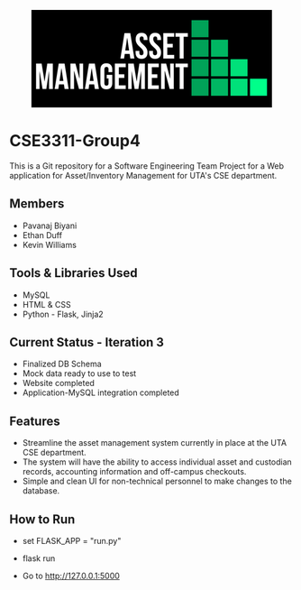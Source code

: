 <p align=center>
 <img src="https://raw.githubusercontent.com/pavanaj/CSE3311-Group4/master/AMA logo.png"/>
</p>

# CSE3311-Group4
This is a Git repository for a Software Engineering Team Project for a Web application for Asset/Inventory Management for UTA's CSE department. 

## Members
* Pavanaj Biyani 
* Ethan Duff
* Kevin Williams

## Tools & Libraries Used
* MySQL
* HTML & CSS
* Python - Flask, Jinja2

## Current Status - Iteration 3
* Finalized DB Schema
* Mock data ready to use to test
* Website completed
* Application-MySQL integration completed
  
## Features
* Streamline the asset management system currently in place at the UTA CSE department. 
* The system will have the ability to access individual asset and custodian records, accounting information and off-campus checkouts. 
* Simple and clean UI for non-technical personnel to make changes to the database.

## How to Run
* set FLASK_APP = "run.py"
* flask run

* Go to http://127.0.0.1:5000


